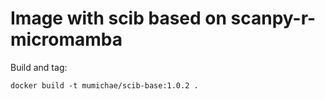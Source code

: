 # Image with scib based on scanpy-r-micromamba

Build and tag:
```shell
docker build -t mumichae/scib-base:1.0.2 .
```
